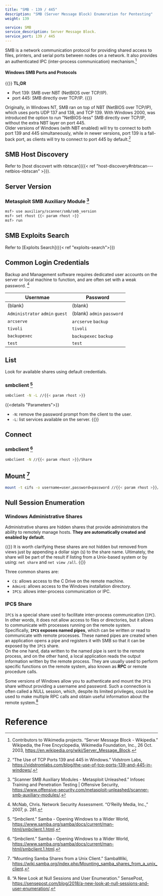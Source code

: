 ```yaml
---
title: "SMB - 139 / 445"
description: "SMB (Server Message Block) Enumeration for Pentesting"
weight: 139

service: SMB
service_description: Server Message Block.
service_port: 139 / 445
---
```

SMB is a network communication protocol for providing shared access to files, printers, and serial ports between nodes on a network. It also provides an authenticated IPC (inter-process communication) mechanism.[^wiki-smb]

#### Windows SMB Ports and Protocols

{{<hint info>}}
**TL;DR**
- Port 139: SMB over NBT (NetBIOS over TCP/IP).
- port 445: SMB directly over TCP/IP.
{{</hint>}}

Originally, in Windows NT, SMB ran on top of NBT (NetBIOS over TCP/IP), which uses ports UDP 137 and 138, and TCP 139. With Windows 2000, was introduced the option to run "NetBIOS-less" SMB directly over TCP/IP, without the extra NBT layer on port 445.  
Older versions of Windows (with NBT enabled) will try to connect to both port 139 and 445 simultaneously, while in newer versions, port 139 is a fall-back port, as clients will try to connect to port 445 by default.[^vidstrom-smb-ports]

## SMB Host Discovery

Refer to [host discovert with nbtscan]({{< ref "host-discovery#nbtscan---netbios-nbtscan" >}}).

## Server Version

### Metasploit SMB Auxiliary Module [^metasploit-smb-auxiliary-module]

```sh
msf> use auxiliary/scanner/smb/smb_version
msf> set rhost {{< param rhost >}}
msf> run
```

## SMB Exploits Search

Refer to [Exploits Search]({{< ref "exploits-search">}})

## Common Login Credentials

Backup and Management software requires dedicated user accounts on the server or local machine to function, and are often set with a weak password. [^mcnab-nsa]

| Usernmae | Password |
| -------- | -------- |
| (blank) | (blank) |
| `Administrator` `admin` `guest` | (blank) `admin` `password` |
| `arcserve` | `arcserve` `backup` |
| `tivoli` | `tivoli` |
| `backupexec` | `backupexec` `backup` |
| `test` | `test` |

## List

Look for available shares using default credentials.

### smbclient [^smbclient]
```sh
smbclient -N -L //{{< param rhost >}}
```
{{<details "Parameters">}}
- `-N`: remove the password prompt from the client to the user.
- `-L`: list services available on the server.
{{</details>}}

## Connect

### smbclient [^smbclient]
```sh
smbclient -N //{{< param rhost >}}/Share
```

## Mount [^mount-smb]

```sh
mount -t cifs -o username=user,password=password //{{< param rhost >}}/Share /mnt/share
```

## Null Session Enumeration

### Windows Administrative Shares

Administrative shares are hidden shares that provide administrators the ability to remotely manage hosts. **They are automatically created and enabled by default**.  

{{<hint info>}}
It is worth clarifying these shares are not hidden but removed from views just by appending a dollar sign (`$`) to the share name. Ultimately, the share will be part of the result if listing from a Unix-based system or by using: `net share` and `net view /all`.
{{</hint>}}

Three common shares are:
- `C$`: allows access to the C Drive on the remote machine. 
- `Admin$`: allows access to the Windows installation directory.
- `IPC$`: allows inter-process communication or IPC.

### IPC$ Share

`IPC$` is a special share used to facilitate inter-process communication (`IPC`). In other words, it does not allow access to files or directories, but it allows to communicate with processes running on the remote system.   
Specifically, **`IPC$` exposes named pipes**, which can be written or read to communicate with remote processes. These named pipes are created when an application opens a pipe and registers it with SMB so that it can be exposed by the `IPC$` share.  
On the one hand, data written to the named pipe is sent to the remote process, and on the other hand, a local application reads the output information written by the remote process. They are usually used to perform specific functions on the remote system, also known as **RPC** or remote procedure calls.  

Some versions of Windows allow you to authenticate and mount the `IPC$` share without providing a username and password. Such a connection is often called a NULL session, which, despite its limited privileges, could be used to make multiple RPC calls and obtain useful information about the remote system.[^sensepost-ipc]


# Reference

[^wiki-smb]: Contributors to Wikimedia projects. “Server Message Block - Wikipedia.” Wikipedia, the Free Encyclopedia, Wikimedia Foundation, Inc., 26 Oct. 2003, https://en.wikipedia.org/wiki/Server_Message_Block.
[^vidstrom-smb-ports]: “The Use of TCP Ports 139 and 445 in Windows.” Vidstrom Labs, https://vidstromlabs.com/blog/the-use-of-tcp-ports-139-and-445-in-windows/.
[^metasploit-smb-auxiliary-module]: “Scanner SMB Auxiliary Modules - Metasploit Unleashed.” Infosec Training and Penetration Testing | Offensive Security, https://www.offensive-security.com/metasploit-unleashed/scanner-smb-auxiliary-modules/.
[^mcnab-nsa]: McNab, Chris. Network Security Assessment. “O’Reilly Media, Inc.,” 2007, p. 281.
[^smbclient]: “Smbclient.” Samba - Opening Windows to a Wider World, https://www.samba.org/samba/docs/current/man-html/smbclient.1.html.
[^sensepost-ipc]: “A New Look at Null Sessions and User Enumeration.” SensePost, https://sensepost.com/blog/2018/a-new-look-at-null-sessions-and-user-enumeration/.
[^mount-smb]: “Mounting Samba Shares from a Unix Client.” SambaWiki, https://wiki.samba.org/index.php/Mounting_samba_shares_from_a_unix_client.
